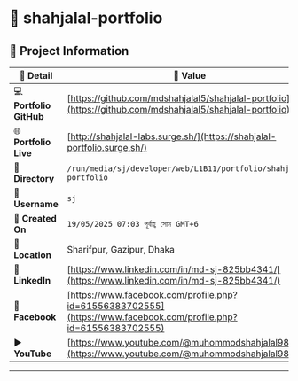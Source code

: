 # 🌟 shahjalal-portfolio

## 📂 Project Information

| 📝 **Detail**           | 📌 **Value**                                                                                                     |
| ----------------------- | ---------------------------------------------------------------------------------------------------------------- |
| 💻 **Portfolio GitHub** | [https://github.com/mdshahjalal5/shahjalal-portfolio](https://github.com/mdshahjalal5/shahjalal-portfolio)       |
| 🌐 **Portfolio Live**   | [http://shahjalal-labs.surge.sh/](https://shahjalal-portfolio.surge.sh/)                                         |
| 📁 **Directory**        | `/run/media/sj/developer/web/L1B11/portfolio/shahjalal-portfolio`                                                |
| 👤 **Username**         | `sj`                                                                                                             |
| 📅 **Created On**       | `19/05/2025 07:03 পূর্বাহ্ণ সোম GMT+6`                                                                           |
| 📍 **Location**         | Sharifpur, Gazipur, Dhaka                                                                                        |
| 💼 **LinkedIn**         | [https://www.linkedin.com/in/md-sj-825bb4341/](https://www.linkedin.com/in/md-sj-825bb4341/)                     |
| 📘 **Facebook**         | [https://www.facebook.com/profile.php?id=61556383702555](https://www.facebook.com/profile.php?id=61556383702555) |
| ▶️ **YouTube**          | [https://www.youtube.com/@muhommodshahjalal9811](https://www.youtube.com/@muhommodshahjalal9811)                 |

---

